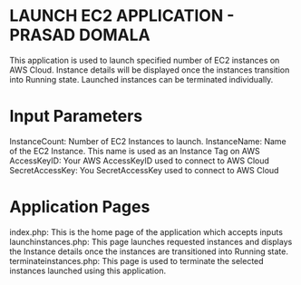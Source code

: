 # LAUNCH EC2 APPLICATION - PRASAD DOMALA
This application is used to launch specified number of EC2 instances on AWS Cloud.
Instance details will be displayed once the instances transition into Running state.
Launched instances can be terminated individually.

# Input Parameters
InstanceCount: Number of EC2 Instances to launch.<return>
InstanceName: Name of the EC2 Instance. This name is used as an Instance Tag on AWS<return>
AccessKeyID: Your AWS AccessKeyID used to connect to AWS Cloud<return>
SecretAccessKey: You SecretAccessKey used to connect to AWS Cloud<return>

# Application Pages
index.php: This is the home page of the application which accepts inputs<return>
launchinstances.php: This page launches requested instances and displays the Instance details once the instances are transitioned into Running state.<return>
terminateinstances.php: This page is used to terminate the selected instances launched using this application.<return>
